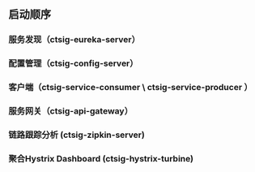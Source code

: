 ## 启动顺序
### 服务发现（ctsig-eureka-server）
### 配置管理（ctsig-config-server）
### 客户端（ctsig-service-consumer \ ctsig-service-producer ）
### 服务网关（ctsig-api-gateway）
### 链路跟踪分析 (ctsig-zipkin-server)
### 聚合Hystrix Dashboard (ctsig-hystrix-turbine)